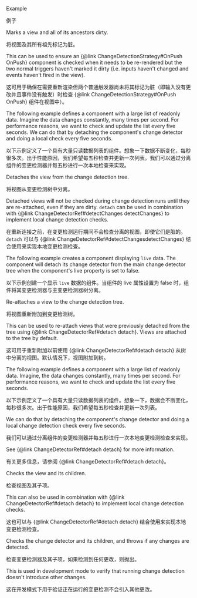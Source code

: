 Example

例子

Marks a view and all of its ancestors dirty.

将视图及其所有祖先标记为脏。

This can be used to ensure an {&commat;link ChangeDetectionStrategy#OnPush OnPush} component is
checked when it needs to be re-rendered but the two normal triggers haven't marked it
dirty \(i.e. inputs haven't changed and events haven't fired in the view\).

这可用于确保在需要重新渲染但两个普通触发器尚未将其标记为脏（即输入没有更改并且事件没有触发）时检查 {&commat;link
ChangeDetectionStrategy#OnPush OnPush} 组件在视图中）。

The following example defines a component with a large list of readonly data.
Imagine the data changes constantly, many times per second. For performance reasons,
we want to check and update the list every five seconds. We can do that by detaching
the component's change detector and doing a local check every five seconds.

以下示例定义了一个具有大量只读数据列表的组件。想象一下数据不断变化，每秒很多次。出于性能原因，我们希望每五秒检查并更新一次列表。我们可以通过分离组件的变更检测器并每五秒进行一次本地检查来实现。

Detaches the view from the change detection tree.

将视图从变更检测树中分离。

Detached views will not be checked during change detection runs until they are
re-attached, even if they are dirty. `detach` can be used in combination with
{&commat;link ChangeDetectorRef#detectChanges detectChanges} to implement local change
detection checks.

在重新连接之前，在变更检测运行期间不会检查分离的视图，即使它们是脏的。`detach` 可以与 {&commat;link
ChangeDetectorRef#detectChangesdetectChanges} 结合使用来实现本地变更检测检查。

The following example creates a component displaying `live` data. The component will detach
its change detector from the main change detector tree when the component's live property
is set to false.

以下示例创建一个显示 `live` 数据的组件。当组件的 live 属性设置为 false
时，组件将其变更检测器与主变更检测器树分离。

Re-attaches a view to the change detection tree.

将视图重新附加到变更检测树。

This can be used to re-attach views that were previously detached from the tree
using {&commat;link ChangeDetectorRef#detach detach}. Views are attached to the tree by default.

这可用于重新附加以前使用 {&commat;link ChangeDetectorRef#detach detach}
从树中分离的视图。默认情况下，视图附加到树。

The following example defines a component with a large list of readonly data.
Imagine, the data changes constantly, many times per second. For performance reasons,
we want to check and update the list every five seconds.

以下示例定义了一个具有大量只读数据列表的组件。想象一下，数据会不断变化，每秒很多次。出于性能原因，我们希望每五秒检查并更新一次列表。

We can do that by detaching the component's change detector and doing a local change detection
check every five seconds.

我们可以通过分离组件的变更检测器并每五秒进行一次本地变更检测检查来实现。

See {&commat;link ChangeDetectorRef#detach detach} for more information.

有关更多信息，请参阅 {&commat;link ChangeDetectorRef#detach detach}。

Checks the view and its children.

检查视图及其子项。

This can also be used in combination with {&commat;link ChangeDetectorRef#detach detach} to implement
local change detection checks.

这也可以与 {&commat;link ChangeDetectorRef#detach detach} 结合使用来实现本地变更检测检查。

Checks the change detector and its children, and throws if any changes are detected.

检查变更检测器及其子项，如果检测到任何更改，则抛出。

This is used in development mode to verify that running change detection doesn't
introduce other changes.

这在开发模式下用于验证正在运行的变更检测不会引入其他更改。
